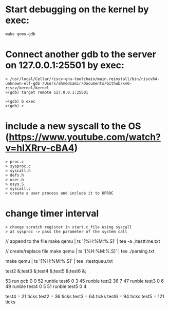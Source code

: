# Start debugging on the kernel by exec:
    make qemu-gdb

# Connect another gdb to the server on 127.0.0.1:25501 by exec:
    > /usr/local/Cellar/riscv-gnu-toolchain/main.reinstall/bin/riscv64-unknown-elf-gdb /Users/ahmedsamir/Documents/Github/xv6-riscv/kernel/kernel
    >(gdb) target remote 127.0.0.1:25501

    >(gdb) b exec
    >(gdb) c
    

# include a new syscall to the OS (https://www.youtube.com/watch?v=hIXRrv-cBA4)
    > proc.c
    > sysproc.c
    > syscall.h
    > defs.h
    > user.h
    > usys.S
    > syscall.c
    > create a user process and include it to UPROC





# change timer interval
    > change scratch register in start.c file using syscall
    > at sysproc -> pass the parameter of the system call



// append to the file
make qemu | ts '[%H:%M:%.S]' | tee -a ./testtime.txt

// create/replace file
make qemu | ts '[%H:%M:%.S]' | tee ./parsing.txt

make qemu | ts '[%H:%M:%.S]' | tee ./testqueu.txt

test2 &;test3 &;test4 &;test5 &;test6 &;



53      run     pcb     0       0
52      runble  test6   0       3
45      runble  test2   36      7
47      runble  test3   0       6
49      runble  test4   0       5
51      runble  test5   0       4

test4 = 21 ticks
test2 = 36 ticks
test3 = 64 ticks
test6 = 94 ticks
test5 = 121 ticks